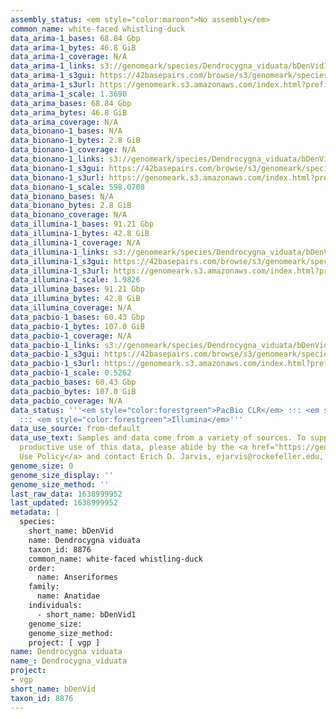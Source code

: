 ```yaml
---
assembly_status: <em style="color:maroon">No assembly</em>
common_name: white-faced whistling-duck
data_arima-1_bases: 68.84 Gbp
data_arima-1_bytes: 46.8 GiB
data_arima-1_coverage: N/A
data_arima-1_links: s3://genomeark/species/Dendrocygna_viduata/bDenVid1/genomic_data/arima/<br>
data_arima-1_s3gui: https://42basepairs.com/browse/s3/genomeark/species/Dendrocygna_viduata/bDenVid1/genomic_data/arima/
data_arima-1_s3url: https://genomeark.s3.amazonaws.com/index.html?prefix=species/Dendrocygna_viduata/bDenVid1/genomic_data/arima/
data_arima-1_scale: 1.3690
data_arima_bases: 68.84 Gbp
data_arima_bytes: 46.8 GiB
data_arima_coverage: N/A
data_bionano-1_bases: N/A
data_bionano-1_bytes: 2.8 GiB
data_bionano-1_coverage: N/A
data_bionano-1_links: s3://genomeark/species/Dendrocygna_viduata/bDenVid1/genomic_data/bionano/<br>
data_bionano-1_s3gui: https://42basepairs.com/browse/s3/genomeark/species/Dendrocygna_viduata/bDenVid1/genomic_data/bionano/
data_bionano-1_s3url: https://genomeark.s3.amazonaws.com/index.html?prefix=species/Dendrocygna_viduata/bDenVid1/genomic_data/bionano/
data_bionano-1_scale: 598.0708
data_bionano_bases: N/A
data_bionano_bytes: 2.8 GiB
data_bionano_coverage: N/A
data_illumina-1_bases: 91.21 Gbp
data_illumina-1_bytes: 42.8 GiB
data_illumina-1_coverage: N/A
data_illumina-1_links: s3://genomeark/species/Dendrocygna_viduata/bDenVid1/genomic_data/illumina/<br>
data_illumina-1_s3gui: https://42basepairs.com/browse/s3/genomeark/species/Dendrocygna_viduata/bDenVid1/genomic_data/illumina/
data_illumina-1_s3url: https://genomeark.s3.amazonaws.com/index.html?prefix=species/Dendrocygna_viduata/bDenVid1/genomic_data/illumina/
data_illumina-1_scale: 1.9826
data_illumina_bases: 91.21 Gbp
data_illumina_bytes: 42.8 GiB
data_illumina_coverage: N/A
data_pacbio-1_bases: 60.43 Gbp
data_pacbio-1_bytes: 107.0 GiB
data_pacbio-1_coverage: N/A
data_pacbio-1_links: s3://genomeark/species/Dendrocygna_viduata/bDenVid1/genomic_data/pacbio/<br>
data_pacbio-1_s3gui: https://42basepairs.com/browse/s3/genomeark/species/Dendrocygna_viduata/bDenVid1/genomic_data/pacbio/
data_pacbio-1_s3url: https://genomeark.s3.amazonaws.com/index.html?prefix=species/Dendrocygna_viduata/bDenVid1/genomic_data/pacbio/
data_pacbio-1_scale: 0.5262
data_pacbio_bases: 60.43 Gbp
data_pacbio_bytes: 107.0 GiB
data_pacbio_coverage: N/A
data_status: '''<em style="color:forestgreen">PacBio CLR</em> ::: <em style="color:forestgreen">Arima</em>
  ::: <em style="color:forestgreen">Illumina</em>'''
data_use_source: from-default
data_use_text: Samples and data come from a variety of sources. To support fair and
  productive use of this data, please abide by the <a href="https://genome10k.soe.ucsc.edu/data-use-policies/">Data
  Use Policy</a> and contact Erich D. Jarvis, ejarvis@rockefeller.edu, with any questions.
genome_size: 0
genome_size_display: ''
genome_size_method: ''
last_raw_data: 1638999952
last_updated: 1638999952
metadata: |
  species:
    short_name: bDenVid
    name: Dendrocygna viduata
    taxon_id: 8876
    common_name: white-faced whistling-duck
    order:
      name: Anseriformes
    family:
      name: Anatidae
    individuals:
      - short_name: bDenVid1
    genome_size:
    genome_size_method:
    project: [ vgp ]
name: Dendrocygna viduata
name_: Dendrocygna_viduata
project:
- vgp
short_name: bDenVid
taxon_id: 8876
---
```

